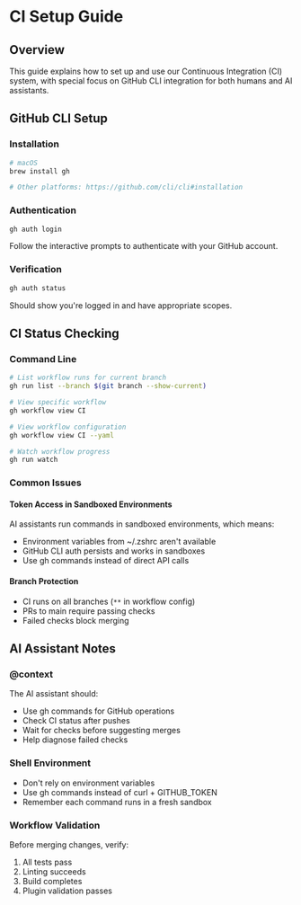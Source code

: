 # CI Setup Guide

## Overview
This guide explains how to set up and use our Continuous Integration (CI) system, with special focus on GitHub CLI integration for both humans and AI assistants.

## GitHub CLI Setup

### Installation
```bash
# macOS
brew install gh

# Other platforms: https://github.com/cli/cli#installation
```

### Authentication
```bash
gh auth login
```

Follow the interactive prompts to authenticate with your GitHub account.

### Verification
```bash
gh auth status
```

Should show you're logged in and have appropriate scopes.

## CI Status Checking

### Command Line
```bash
# List workflow runs for current branch
gh run list --branch $(git branch --show-current)

# View specific workflow
gh workflow view CI

# View workflow configuration
gh workflow view CI --yaml

# Watch workflow progress
gh run watch
```

### Common Issues

#### Token Access in Sandboxed Environments
AI assistants run commands in sandboxed environments, which means:
- Environment variables from ~/.zshrc aren't available
- GitHub CLI auth persists and works in sandboxes
- Use gh commands instead of direct API calls

#### Branch Protection
- CI runs on all branches (`**` in workflow config)
- PRs to main require passing checks
- Failed checks block merging

## AI Assistant Notes

### @context
The AI assistant should:
- Use gh commands for GitHub operations
- Check CI status after pushes
- Wait for checks before suggesting merges
- Help diagnose failed checks

### Shell Environment
- Don't rely on environment variables
- Use gh commands instead of curl + GITHUB_TOKEN
- Remember each command runs in a fresh sandbox

### Workflow Validation
Before merging changes, verify:
1. All tests pass
2. Linting succeeds
3. Build completes
4. Plugin validation passes 